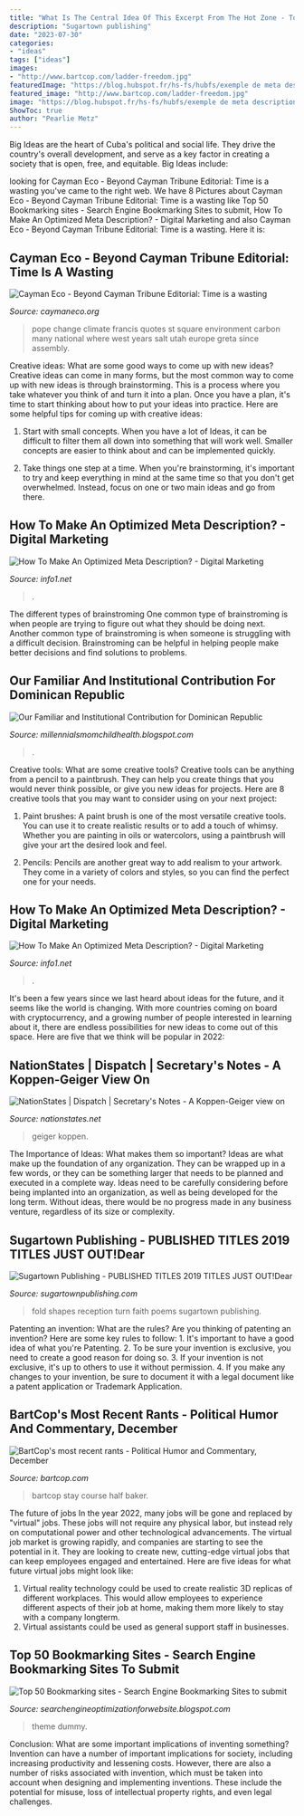 ```yaml
---
title: "What Is The Central Idea Of This Excerpt From The Hot Zone - Top 50 Bookmarking Sites"
description: "Sugartown publishing"
date: "2023-07-30"
categories:
- "ideas"
tags: ["ideas"]
images:
- "http://www.bartcop.com/ladder-freedom.jpg"
featuredImage: "https://blog.hubspot.fr/hs-fs/hubfs/exemple de meta description dans Google-1.png?width=600&amp;name=exemple de meta description dans Google-1.png"
featured_image: "http://www.bartcop.com/ladder-freedom.jpg"
image: "https://blog.hubspot.fr/hs-fs/hubfs/exemple de meta description dans Google-1.png?width=1500&amp;name=exemple de meta description dans Google-1.png"
ShowToc: true
author: "Pearlie Metz"
---
```



Big Ideas are the heart of Cuba's political and social life. They drive the country's overall development, and serve as a key factor in creating a society that is open, free, and equitable. Big Ideas include:

	

		
looking for Cayman Eco - Beyond Cayman ﻿﻿﻿﻿﻿﻿Tribune Editorial: Time is a wasting you've came to the right web. We have 8 Pictures about Cayman Eco - Beyond Cayman ﻿﻿﻿﻿﻿﻿Tribune Editorial: Time is a wasting like Top 50 Bookmarking sites - Search Engine Bookmarking Sites to submit, How To Make An Optimized Meta Description? - Digital Marketing and also Cayman Eco - Beyond Cayman ﻿﻿﻿﻿﻿﻿Tribune Editorial: Time is a wasting. Here it is:
		
    
## Cayman Eco - Beyond Cayman ﻿﻿﻿﻿﻿﻿Tribune Editorial: Time Is A Wasting

<img loading=lazy src="https://caymaneco.org/yahoo_site_admin/assets/images/Pope_climate_change.181122420_std.jpg" onerror="this.onerror=null;this.src='https://tse4.mm.bing.net/th?id=OIP.6Y2Sd3ydJwDYlOvT6ZjEUwEsDH&amp;pid=15.1';" alt="Cayman Eco - Beyond Cayman ﻿﻿﻿﻿﻿﻿Tribune Editorial: Time is a wasting">

_Source: caymaneco.org_

>pope change climate francis quotes st square environment carbon many national where west years salt utah europe greta since assembly. 

	

Creative ideas: What are some good ways to come up with new ideas?
Creative ideas can come in many forms, but the most common way to come up with new ideas is through brainstorming. This is a process where you take whatever you think of and turn it into a plan. Once you have a plan, it's time to start thinking about how to put your ideas into practice. Here are some helpful tips for coming up with creative ideas:
1) Start with small concepts. When you have a lot of Ideas, it can be difficult to filter them all down into something that will work well. Smaller concepts are easier to think about and can be implemented quickly.

2) Take things one step at a time. When you're brainstorming, it's important to try and keep everything in mind at the same time so that you don't get overwhelmed. Instead, focus on one or two main ideas and go from there.

    
## How To Make An Optimized Meta Description? - Digital Marketing

<img loading=lazy src="https://blog.hubspot.fr/hs-fs/hubfs/exemple de meta description dans Google-1.png?width=600&amp;name=exemple de meta description dans Google-1.png" onerror="this.onerror=null;this.src='https://tse1.mm.bing.net/th?id=OIP.PCtsP4olnlt0O-0vvNiYfgHaCh&amp;pid=15.1';" alt="How To Make An Optimized Meta Description? - Digital Marketing">

_Source: info1.net_

>. 

	

The different types of brainstroming
One common type of brainstroming is when people are trying to figure out what they should be doing next. Another common type of brainstroming is when someone is struggling with a difficult decision. Brainstroming can be helpful in helping people make better decisions and find solutions to problems.

    
## Our Familiar And Institutional Contribution For Dominican Republic

<img loading=lazy src="https://upload.wikimedia.org/wikipedia/commons/thumb/f/ff/Wikidata-logo.svg/30px-Wikidata-logo.svg.png" onerror="this.onerror=null;this.src='https://tse4.mm.bing.net/th?id=OIP.3H645VA9Jo8lOQ9DyaMP3gAAAA&amp;pid=15.1';" alt="Our Familiar and Institutional Contribution for Dominican Republic">

_Source: millennialsmomchildhealth.blogspot.com_

>. 

	

Creative tools: What are some creative tools?
Creative tools can be anything from a pencil to a paintbrush. They can help you create things that you would never think possible, or give you new ideas for projects. Here are 8 creative tools that you may want to consider using on your next project:
1. Paint brushes: A paint brush is one of the most versatile creative tools. You can use it to create realistic results or to add a touch of whimsy. Whether you are painting in oils or watercolors, using a paintbrush will give your art the desired look and feel.

2. Pencils: Pencils are another great way to add realism to your artwork. They come in a variety of colors and styles, so you can find the perfect one for your needs.

    
## How To Make An Optimized Meta Description? - Digital Marketing

<img loading=lazy src="https://blog.hubspot.fr/hs-fs/hubfs/exemple de meta description dans Google-1.png?width=1500&amp;name=exemple de meta description dans Google-1.png" onerror="this.onerror=null;this.src='https://tse4.mm.bing.net/th?id=OIP.1vZTDQtyD39gATFdiLozJgHaCh&amp;pid=15.1';" alt="How To Make An Optimized Meta Description? - Digital Marketing">

_Source: info1.net_

>. 

	

It's been a few years since we last heard about ideas for the future, and it seems like the world is changing. With more countries coming on board with cryptocurrency, and a growing number of people interested in learning about it, there are endless possibilities for new ideas to come out of this space. Here are five that we think will be popular in 2022: 

    
## NationStates | Dispatch | Secretary&#039;s Notes - A Koppen-Geiger View On

<img loading=lazy src="https://i.imgur.com/1BQlPvY.png" onerror="this.onerror=null;this.src='https://tse1.mm.bing.net/th?id=OIP.JeEBs_YRiBq-Ni2pdZCE-AAAAA&amp;pid=15.1';" alt="NationStates | Dispatch | Secretary&#039;s Notes - A Koppen-Geiger view on">

_Source: nationstates.net_

>geiger koppen. 

	

The Importance of Ideas: What makes them so important?
Ideas are what make up the foundation of any organization. They can be wrapped up in a few words, or they can be something larger that needs to be planned and executed in a complete way. Ideas need to be carefully considering before being implanted into an organization, as well as being developed for the long term. Without ideas, there would be no progress made in any business venture, regardless of its size or complexity.

    
## Sugartown Publishing - PUBLISHED TITLES 2019 TITLES JUST OUT!﻿Dear

<img loading=lazy src="http://sugartownpublishing.com/yahoo_site_admin/assets/images/Among_the_Shapes_that_Fold_and_Fly_cover.232102348_std.jpg" onerror="this.onerror=null;this.src='https://tse4.mm.bing.net/th?id=OIP.48-_9nzvxwv5MLSr46X-tgAAAA&amp;pid=15.1';" alt="Sugartown Publishing - PUBLISHED TITLES 2019 TITLES JUST OUT!﻿Dear">

_Source: sugartownpublishing.com_

>fold shapes reception turn faith poems sugartown publishing. 

	

Patenting an invention: What are the rules?
Are you thinking of patenting an invention? Here are some key rules to follow: 1. It's important to have a good idea of what you're Patenting. 
2. To be sure your invention is exclusive, you need to create a good reason for doing so. 
3. If your invention is not exclusive, it's up to others to use it without permission. 4. If you make any changes to your invention, be sure to document it with a legal document like a patent application or Trademark Application. 
    
## BartCop&#039;s Most Recent Rants - Political Humor And Commentary, December

<img loading=lazy src="http://www.bartcop.com/ladder-freedom.jpg" onerror="this.onerror=null;this.src='https://tse4.mm.bing.net/th?id=OIP.AU3lvOFOmH0lpZiJaT4pFgAAAA&amp;pid=15.1';" alt="BartCop&#039;s most recent rants - Political Humor and Commentary, December">

_Source: bartcop.com_

>bartcop stay course half baker. 

	

The future of jobs
In the year 2022, many jobs will be gone and replaced by "virtual" jobs. These jobs will not require any physical labor, but instead rely on computational power and other technological advancements. The virtual job market is growing rapidly, and companies are starting to see the potential in it. They are looking to create new, cutting-edge virtual jobs that can keep employees engaged and entertained. Here are five ideas for what future virtual jobs might look like: 
1. Virtual reality technology could be used to create realistic 3D replicas of different workplaces. This would allow employees to experience different aspects of their job at home, making them more likely to stay with a company longterm. 
2. Virtual assistants could be used as general support staff in businesses.

    
## Top 50 Bookmarking Sites - Search Engine Bookmarking Sites To Submit

<img loading=lazy src="https://4.bp.blogspot.com/_JUg9QsmKp5s/TORmhXG-xlI/AAAAAAAACCc/jvqsVnpQMIw/s000/feat3.jpg" onerror="this.onerror=null;this.src='https://tse4.mm.bing.net/th?id=OIP.BSJ63ZgFGLGjc-QToCI-mgHaB0&amp;pid=15.1';" alt="Top 50 Bookmarking sites - Search Engine Bookmarking Sites to submit">

_Source: searchengineoptimizationforwebsite.blogspot.com_

>theme dummy. 

	

Conclusion: What are some important implications of inventing something?
Invention can have a number of important implications for society, including increasing productivity and lessening costs. However, there are also a number of risks associated with invention, which must be taken into account when designing and implementing inventions. These include the potential for misuse, loss of intellectual property rights, and even legal challenges.

